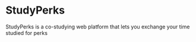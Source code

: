 # StudyPerks
 StudyPerks is a co-studying web platform that lets you exchange your time studied for perks
